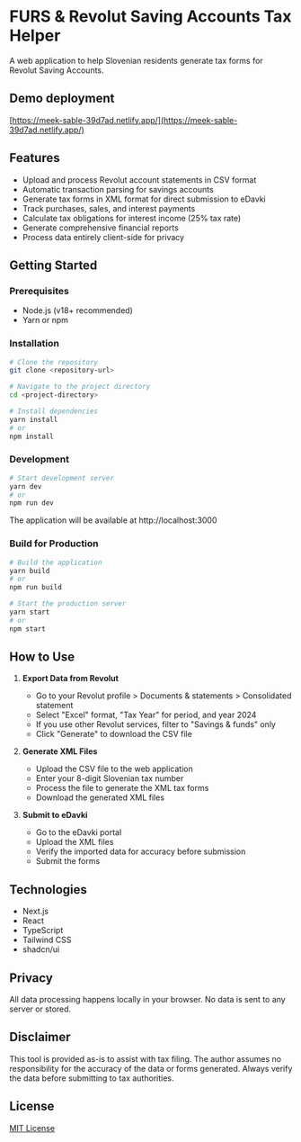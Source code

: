 # FURS & Revolut Saving Accounts Tax Helper

A web application to help Slovenian residents generate tax forms for Revolut Saving Accounts.

## Demo deployment

[https://meek-sable-39d7ad.netlify.app/](https://meek-sable-39d7ad.netlify.app/)

## Features

- Upload and process Revolut account statements in CSV format
- Automatic transaction parsing for savings accounts
- Generate tax forms in XML format for direct submission to eDavki
- Track purchases, sales, and interest payments
- Calculate tax obligations for interest income (25% tax rate)
- Generate comprehensive financial reports
- Process data entirely client-side for privacy

## Getting Started

### Prerequisites

- Node.js (v18+ recommended)
- Yarn or npm

### Installation

```bash
# Clone the repository
git clone <repository-url>

# Navigate to the project directory
cd <project-directory>

# Install dependencies
yarn install
# or
npm install
```

### Development

```bash
# Start development server
yarn dev
# or
npm run dev
```

The application will be available at http://localhost:3000

### Build for Production

```bash
# Build the application
yarn build
# or
npm run build

# Start the production server
yarn start
# or
npm start
```

## How to Use

1. **Export Data from Revolut**
   - Go to your Revolut profile > Documents & statements > Consolidated statement
   - Select "Excel" format, "Tax Year" for period, and year 2024
   - If you use other Revolut services, filter to "Savings & funds" only
   - Click "Generate" to download the CSV file

2. **Generate XML Files**
   - Upload the CSV file to the web application
   - Enter your 8-digit Slovenian tax number
   - Process the file to generate the XML tax forms
   - Download the generated XML files

3. **Submit to eDavki**
   - Go to the eDavki portal
   - Upload the XML files
   - Verify the imported data for accuracy before submission
   - Submit the forms

## Technologies

- Next.js
- React
- TypeScript
- Tailwind CSS
- shadcn/ui

## Privacy

All data processing happens locally in your browser. No data is sent to any server or stored.

## Disclaimer

This tool is provided as-is to assist with tax filing. The author assumes no responsibility for the accuracy of the data or forms generated. Always verify the data before submitting to tax authorities.

## License

[MIT License](LICENSE)